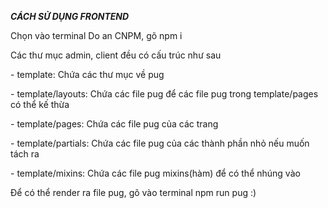 **_CÁCH SỬ DỤNG FRONTEND_**

Chọn vào terminal Do an CNPM, gõ npm i  

Các thư mục admin, client đều có cấu trúc như sau

\- template: Chứa các thư mục về pug

\- template/layouts: Chứa các file pug để các file pug trong template/pages có thể kế thừa

\- template/pages: Chứa các file pug của các trang

\- template/partials: Chứa các file pug của các thành phần nhỏ nếu muốn tách ra

\- template/mixins: Chứa các file pug mixins(hàm) để có thể nhúng vào

Để có thể render ra file pug, gõ vào terminal npm run pug :)